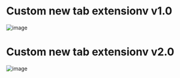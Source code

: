 # Custom new tab extensionv v1.0
![image](https://github.com/xorgzz/NewTabExtension/assets/118397053/c6799518-687c-40b1-bc48-bea620283e2a)

# Custom new tab extensionv v2.0
![image](https://github.com/xorgzz/NewTabExtension/assets/118397053/7b506355-643c-40eb-96aa-eeb48de8bca1)
